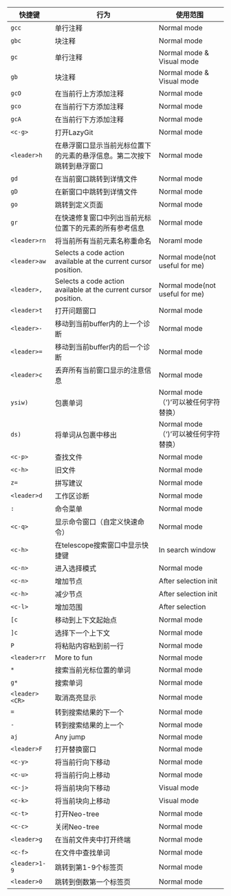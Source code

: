 | 快捷键 | 行为 | 使用范围 |
| --- | --- | --- |
| ```gcc``` | 单行注释 | Normal mode |
| ```gbc``` | 块注释 | Normal mode |
| ```gc``` | 单行注释 | Normal mode & Visual mode  |
| ```gb``` | 块注释 | Normal mode & Visual mode |
| ```gcO``` | 在当前行上方添加注释 | Normal mode |
| ```gco``` | 在当前行下方添加注释 | Normal mode |
| ```gcA``` | 在当前行下方添加注释 | Normal mode|
| ```<c-g>``` | 打开LazyGit | Normal mode |
| ```<leader>h``` | 在悬浮窗口显示当前光标位置下的元素的悬浮信息。第二次按下跳转到悬浮窗口 | Normal mode |
| ```gd``` | 在当前窗口跳转到详情文件 | Normal mode |
| ```gD``` | 在新窗口中跳转到详情文件 | Normal mode |
| ```go``` | 跳转到定义页面 | Normal mode |
| ```gr``` | 在快速修复窗口中列出当前光标位置下的元素的所有参考信息 | Normal mode |
| ```<leader>rn``` | 将当前所有当前元素名称重命名 | Noraml mode |
| ```<leader>aw``` |  Selects a code action available at the current cursor position. | Normal mode(not useful for me) |
| ```<leader>,``` |  Selects a code action available at the current cursor position. | Normal mode(not useful for me) |
| ```<leader>t``` | 打开问题窗口 | Normal mode |
| ```<leader>-``` | 移动到当前buffer内的上一个诊断 | Normal mode |
| ```<leader>=``` | 移动到当前buffer内的后一个诊断 | Normal mode |
| ```<leader>c``` | 丢弃所有当前窗口显示的注意信息 | Normal mode |
| ```ysiw)``` | 包裹单词 | Normal mode （‘)’可以被任何字符替换）|
| ```ds)``` | 将单词从包裹中移出 | Normal mode （‘)’可以被任何字符替换）|
| ```<c-p>``` | 查找文件 | Normal mode |
| ```<c-h>``` | 旧文件 | Normal mode |
| ```z=``` | 拼写建议 | Normal mode |
| ```<leader>d``` | 工作区诊断 | Normal mode |
| ```:``` | 命令菜单 | Normal mode |
| ```<c-q>``` | 显示命令窗口（自定义快速命令） | Normal mode |
| ```<c-h>``` | 在telescope搜索窗口中显示快捷键 | In search window |
| ```<c-n>``` | 进入选择模式 | Normal mode |
| ```<c-n>``` | 增加节点 | After selection init |
| ```<c-h>``` | 减少节点 | After selection init |
| ```<c-l>``` | 增加范围 | After selection |
| ```[c``` | 移动到上下文起始点 | Normal mode |
| ```]c``` | 选择下一个上下文 | Normal mode |
| ```P``` | 将粘贴内容粘到前一行 | Normal mode |
| ```<leader>rr``` | More to fun | Normal mode |
| ```*``` | 搜索当前光标位置的单词 | Normal mode |
| ```g*``` | 搜索单词 | Normal mode |
| ```<leader><CR>``` | 取消高亮显示 | Normal mode |
| ```=``` | 转到搜索结果的下一个 | Normal mode |
| ```-``` | 转到搜索结果的上一个 | Normal mode |
| ```aj``` | Any jump | Normal mode |
| ```<leader>F``` | 打开替换窗口 | Normal mode |
| ```<c-y>``` | 将当前行向下移动 | Normal mode |
| ```<c-u>``` | 将当前行向上移动 | Normal mode |
| ```<c-j>``` | 将当前块向下移动 | Visual mode |
| ```<c-k>``` | 将当前块向上移动 | Visual mode |
| ```<c-t>``` | 打开Neo-tree | Normal mode |
| ```<c-c>``` | 关闭Neo-tree | Normal mode |
| ```<leader>g``` | 在当前文件夹中打开终端 | Normal mode |
| ```<c-f>``` | 在文件中查找单词 | Normal mode |
| ```<leader>1-9``` | 跳转到第1-9个标签页 | Normal mode |
| ```<leader>0``` | 跳转到倒数第一个标签页 | Normal mode |
